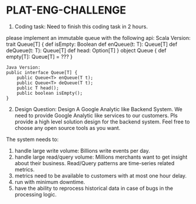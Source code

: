 # PLAT-ENG-CHALLENGE
1. Coding task: Need to finish this coding task in 2 hours.

please implement an immutable queue with the following api:
	Scala Version:
	trait Queue[T] {
	  def isEmpty: Boolean
	  def enQueue(t: T): Queue[T]
	  def deQueue(t: T): Queue[T]
	  def head: Option[T]
	}
	object Queue {
	  def empty[T]: Queue[T] = ???
	}

	Java Version:
	public interface Queue[T] {
	    public Queue<T> enQueue(T t);
	    public Queue<T> deQueue(T t);
	    public T head();
	    public boolean isEmpty();
	}

2. Design Question: Design A Google Analytic like Backend System.
We need to provide Google Analytic like services to our customers. Pls provide a high level solution design for the backend system. Feel free to choose any open source tools as you want.

The system needs to:
1) handle large write volume: Billions write events per day.
2) handle large read/query volume: Millions merchants want to get insight about their business. Read/Query patterns are time-series related metrics. 
3) metrics need to be available to customers with at most one hour delay.
4) run with minimum downtime.
5) have the ability to reprocess historical data in case of bugs in the processing logic.
